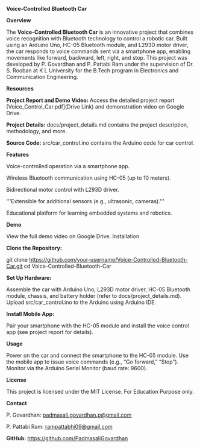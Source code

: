 **Voice-Controlled Bluetooth Car**

**Overview**

The **Voice-Controlled Bluetooth Car** is an innovative project that combines voice recognition with Bluetooth technology to control a robotic car. Built using an Arduino Uno, HC-05 Bluetooth module, and L293D motor driver, the car responds to voice commands sent via a smartphone app, enabling movements like forward, backward, left, right, and stop. This project was developed by P. Govardhan and P. Pattabi Ram under the supervision of Dr. S. Rooban at K L University for the B.Tech program in Electronics and Communication Engineering.

**Resources**

**Project Report and Demo Video:** Access the detailed project report [Voice_Control_Car.pdf](Drive Link) and demonstration video on Google Drive. 

**Project Details:** docs/project_details.md contains the project description, methodology, and more.

**Source Code:** src/car_control.ino contains the Arduino code for car control.

**Features**

Voice-controlled operation via a smartphone app.

Wireless Bluetooth communication using HC-05 (up to 10 meters).

Bidirectional motor control with L293D driver.

'''Extensible for additional sensors (e.g., ultrasonic, cameras).'''

Educational platform for learning embedded systems and robotics.

**Demo**

View the full demo video on Google Drive. 
Installation

**Clone the Repository:**

git clone https://github.com/your-username/Voice-Controlled-Bluetooth-Car.git
cd Voice-Controlled-Bluetooth-Car


**Set Up Hardware:**

Assemble the car with Arduino Uno, L293D motor driver, HC-05 Bluetooth module, chassis, and battery holder (refer to docs/project_details.md).
Upload src/car_control.ino to the Arduino using Arduino IDE.


**Install Mobile App:**

Pair your smartphone with the HC-05 module and install the voice control app (see project report for details).



**Usage**

Power on the car and connect the smartphone to the HC-05 module.
Use the mobile app to issue voice commands (e.g., “Go forward,” “Stop”).
Monitor via the Arduino Serial Monitor (baud rate: 9600).

**License**

This project is licensed under the MIT License. 
For Education Purpose only.

**Contact**

P. Govardhan: padmasali.govardhan.p@gmail.com

P. Pattabi Ram: rampattabhi09@gmail.com

**GitHub:** https://github.com/PadmasaliGovardhan

